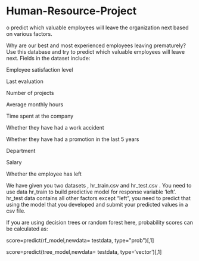 # Human-Resource-Project
o predict which valuable employees will leave the organization next based on various factors.

Why are our best and most experienced employees leaving prematurely? Use this database and try to predict which valuable employees will leave next. Fields in the dataset include:

Employee satisfaction level

Last evaluation

Number of projects

Average monthly hours

Time spent at the company

Whether they have had a work accident

Whether they have had a promotion in the last 5 years

Department

Salary

Whether the employee has left

We have given you two datasets , hr_train.csv and hr_test.csv . You need to use data hr_train to build predictive model for response variable ‘left’. hr_test data contains all other factors except “left”, you need to predict that using the model that you developed and submit your predicted values in a csv file.

If you are using decision trees or random forest here, probability scores can be calculated as:

score=predict(rf_model,newdata= testdata, type="prob")[,1]

score=predict(tree_model,newdata= testdata, type=‘vector’)[,1]
